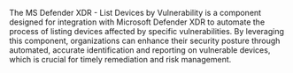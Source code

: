 The MS Defender XDR - List Devices by Vulnerability is a component designed for integration with Microsoft Defender XDR to automate the process of listing devices affected by specific vulnerabilities. By leveraging this component, organizations can enhance their security posture through automated, accurate identification and reporting on vulnerable devices, which is crucial for timely remediation and risk management.
